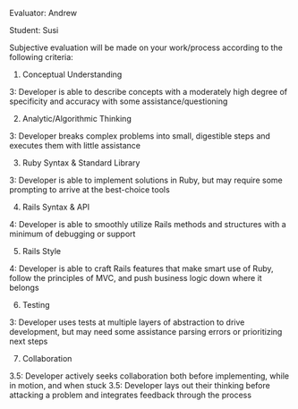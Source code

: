 Evaluator: Andrew

Student: Susi

Subjective evaluation will be made on your work/process according to the following criteria:

1. Conceptual Understanding

3: Developer is able to describe concepts with a moderately high degree of specificity and accuracy with some assistance/questioning

2. Analytic/Algorithmic Thinking

3: Developer breaks complex problems into small, digestible steps and executes them with little assistance

3. Ruby Syntax & Standard Library

3: Developer is able to implement solutions in Ruby, but may require some prompting to arrive at the best-choice tools

4. Rails Syntax & API

4: Developer is able to smoothly utilize Rails methods and structures with a minimum of debugging or support

5. Rails Style

4: Developer is able to craft Rails features that make smart use of Ruby, follow the principles of MVC, and push business logic down where it belongs

6. Testing

3: Developer uses tests at multiple layers of abstraction to drive development, but may need some assistance parsing errors or prioritizing next steps

7. Collaboration

3.5: Developer actively seeks collaboration both before implementing, while in motion, and when stuck
3.5: Developer lays out their thinking before attacking a problem and integrates feedback through the process
